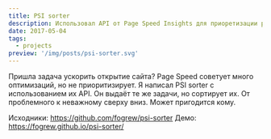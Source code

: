 ```yaml
---
title: PSI sorter
description: Использовал API от Page Speed Insights для приоретизации рекомендаций
date: 2017-05-04
tags:
  - projects
preview: '/img/posts/psi-sorter.svg'
---
```


Пришла задача ускорить открытие сайта?
Page Speed советует много оптимизаций, но не приоритизирует.
Я написал PSI sorter с использованием их API. Он выдаёт те же задачи, но сортирует их. От проблемного к неважному сверху вниз.
Может пригодится кому.

Исходники: https://github.com/fogrew/psi-sorter
Демо: https://fogrew.github.io/psi-sorter/
